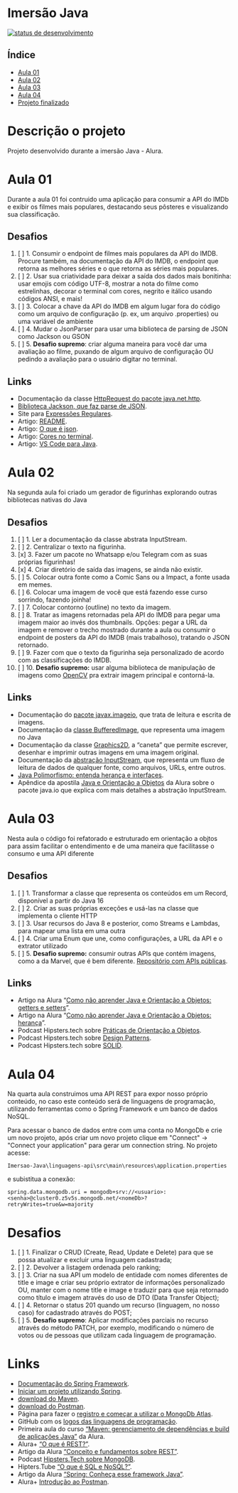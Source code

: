 # Imersão Java
[![status de desenvolvimento](https://img.shields.io/badge/STATUS-Em_desenvolvimento-ansicolortags.svg)](https://shields.io/)

## Índice

* [Aula 01](https://github.com/LevoratoJoao/Imersao-Java/tree/aula01)
* [Aula 02](https://github.com/LevoratoJoao/Imersao-Java/tree/aula02)
* [Aula 03](https://github.com/LevoratoJoao/Imersao-Java/tree/aula03)
* [Aula 04](https://github.com/LevoratoJoao/Imersao-Java/tree/aula04)
* [Projeto finalizado](https://github.com/LevoratoJoao/Imersao-Java/tree/main)

# Descrição o projeto
Projeto desenvolvido durante a imersão Java - Alura.

# Aula 01
Durante a aula 01 foi contruido uma aplicação para consumir a API do IMDb e exibir os filmes mais populares, destacando seus pôsteres e visualizando sua classificação.
## Desafios
  1. [ ] 1. Consumir o endpoint de filmes mais populares da API do IMDB. Procure também, na documentação da API do IMDB, o endpoint que retorna as melhores séries e o que retorna as séries mais populares.
  2. [ ] 2. Usar sua criatividade para deixar a saída dos dados mais bonitinha: usar emojis com código UTF-8, mostrar a nota do filme como estrelinhas, decorar o terminal com cores, negrito e itálico usando códigos ANSI, e mais!
  3. [ ] 3. Colocar a chave da API do IMDB em algum lugar fora do código como um arquivo de configuração (p. ex, um arquivo .properties) ou uma variável de ambiente
  4. [ ] 4. Mudar o JsonParser para usar uma biblioteca de parsing de JSON como Jackson ou GSON
  5. [ ] 5. **Desafio supremo**: criar alguma maneira para você dar uma avaliação ao filme, puxando de algum arquivo de configuração OU pedindo a avaliação para o usuário digitar no terminal.

## Links
* Documentação da classe [HttpRequest do pacote java.net.http](https://docs.oracle.com/en/java/javase/17/docs/api/java.net.http/java/net/http/HttpRequest.html).
* [Biblioteca Jackson, que faz parse de JSON](https://github.com/FasterXML/jackson).
* Site para [Expressões Regulares](https://regex101.com).
* Artigo: [README](https://www.alura.com.br/artigos/escrever-bom-readme).
* Artigo: [O que é json](https://www.alura.com.br/artigos/o-que-e-json).
* Artigo: [Cores no terminal](https://www.alura.com.br/artigos/decorando-terminal-cores-emojis).
* Artigo: [VS Code para Java](https://www.alura.com.br/artigos/desenvolvendo-aplicacoes-java-vs-code).

# Aula 02
Na segunda aula foi criado um gerador de figurinhas explorando outras bibliotecas nativas do Java

## Desafios
  1. [ ] 1. Ler a documentação da classe abstrata InputStream.
  2. [ ] 2. Centralizar o texto na figurinha.
  3. [x] 3. Fazer um pacote no Whatsapp e/ou Telegram com as suas próprias figurinhas!
  4. [x] 4. Criar diretório de saída das imagens, se ainda não existir.
  5. [ ] 5. Colocar outra fonte como a Comic Sans ou a Impact, a fonte usada em memes.
  6. [ ] 6. Colocar uma imagem de você que está fazendo esse curso sorrindo, fazendo joinha!
  7. [ ] 7. Colocar contorno (outline) no texto da imagem.
  8. [ ] 8. Tratar as imagens retornadas pela API do IMDB para pegar uma imagem maior ao invés dos thumbnails. Opções: pegar a URL da imagem e remover o trecho mostrado durante a aula ou consumir o endpoint de posters da API do IMDB (mais trabalhoso), tratando o JSON retornado.
  9. [ ] 9. Fazer com que o texto da figurinha seja personalizado de acordo com as classificações do IMDB.
  10. [ ] 10. **Desafio supremo:** usar alguma biblioteca de manipulação de imagens como [OpenCV](https://github.com/opencv-java) pra extrair imagem principal e contorná-la.

## Links

* Documentação do [pacote javax.imageio](https://docs.oracle.com/en/java/javase/17/docs/api/java.desktop/javax/imageio/package-summary.html), que trata de leitura e escrita de imagens.
* Documentação da [classe BufferedImage](https://docs.oracle.com/en/java/javase/17/docs/api/java.desktop/java/awt/image/BufferedImage.html), que representa uma imagem no Java
* Documentação da classe [Graphics2D](https://docs.oracle.com/en/java/javase/17/docs/api/java.desktop/java/awt/Graphics2D.html), a “caneta” que permite escrever, desenhar e imprimir outras imagens em uma imagem original.
* Documentação da [abstração InputStream](https://docs.oracle.com/en/java/javase/17/docs/api/java.base/java/io/InputStream.html), que representa um fluxo de leitura de dados de qualquer fonte, como arquivos, URLs, entre outros.
* [Java Polimorfismo: entenda herança e interfaces](https://www.alura.com.br/conteudo/java-heranca-interfaces-polimorfismo).
* Apêndice da apostila [Java e Orientação a Objetos](https://www.alura.com.br/apostila-java-orientacao-objetos/apendice-pacote-java-io) da Alura sobre o pacote java.io que explica com mais detalhes a abstração InputStream.

# Aula 03
Nesta aula o código foi refatorado e estruturado em orientação a objtos para assim facilitar o entendimento e de uma maneira que facilitasse o consumo e uma API diferente

## Desafios
1. [ ] 1. Transformar a classe que representa os conteúdos em um Record, disponível a partir do Java 16
2. [ ] 2. Criar as suas próprias exceções e usá-las na classe que implementa o cliente HTTP
3. [ ] 3. Usar recursos do Java 8 e posterior, como Streams e Lambdas, para mapear uma lista em uma outra
4. [ ] 4. Criar uma Enum que une, como configurações, a URL da API e o extrator utilizado
5. [ ] 5. **Desafio supremo:** consumir outras APIs que contém imagens, como a da Marvel, que é bem diferente. [Repositório com APIs públicas](https://github.com/public-apis/public-apis).

## Links
* Artigo na Alura “[Como não aprender Java e Orientação a Objetos: getters e setters](https://www.alura.com.br/artigos/nao-aprender-oo-getters-e-setters)”.
* Artigo na Alura “[Como não aprender Java e Orientação a Objetos: herança](https://www.alura.com.br/artigos/como-nao-aprender-orientacao-a-objetos-heranca)”.
* Podcast Hipsters.tech sobre [Práticas de Orientação a Objetos](https://www.alura.com.br/podcast/praticas-de-orientacao-a-objetos-hipsters-129-a453).
* Podcast Hipsters.tech sobre [Design Patterns]().
* Podcast Hipsters.tech sobre [SOLID](https://www.alura.com.br/podcast/solid-codigo-bom-e-bonito-hipsters-ponto-tech-219-a649).

# Aula 04
Na quarta aula construimos uma API REST para expor nosso próprio conteúdo, no caso este conteúdo será de linguagens de programação, utilizando ferramentas como o Spring Framework e um banco de dados NoSQL.

<!--Explicação - Spring Framework -->

Para acessar o banco de dados entre com uma conta no MongoDb e crie um novo projeto, após criar um novo projeto clique em "Connect" -> "Connect your application" para gerar um connection string. No projeto acesse:
```
Imersao-Java\linguagens-api\src\main\resources\application.properties
```
e subistitua a conexão:
```
spring.data.mongodb.uri = mongodb+srv://<usuario>:<senha>@cluster0.z5v5s.mongodb.net/<nomeDb>?retryWrites=true&w=majority
```
<!--Explicação - Postman -->

# Desafios
1. [ ] 1. Finalizar o CRUD (Create, Read, Update e Delete) para que se possa atualizar e excluir uma linguagem cadastrada;
2. [ ] 2. Devolver a listagem ordenada pelo ranking;
3. [ ] 3. Criar na sua API um modelo de entidade com nomes diferentes de title e image e criar seu próprio extrator de informações personalizado OU, manter com o nome title e image e traduzir para que seja retornado como título e imagem através do uso de DTO (Data Transfer Object);
4. [ ] 4. Retornar o status 201 quando um recurso (linguagem, no nosso caso) for cadastrado através do POST;
5. [ ] 5. **Desafio supremo**: Aplicar modificações parciais no recurso através do método PATCH, por exemplo, modificando o número de votos ou de pessoas que utilizam cada linguagem de programação.

# Links
* [Documentação do Spring Framework](https://spring.io).
* [Iniciar um projeto utilizando Spring](https://start.spring.io).
* [download do Maven](https://maven.apache.org/download.cgi).
* [download do Postman](https://www.postman.com).
* Página para fazer o [registro e começar a utilizar o MongoDb Atlas](https://www.mongodb.com/cloud/atlas/register).
* GitHub com os [logos das linguagens de programação](https://github.com/abrahamcalf/programming-languages-logos).
* Primeira aula do curso [“Maven: gerenciamento de dependências e build de aplicações Java”](https://www.alura.com.br/conteudo/maven-gerenciamento-dependencias-build-aplicacoes-java) da Alura.
* Alura+ [“O que é REST?”](https://www.youtube.com/watch?v=weQ8ssA6iBU).
* Artigo da Alura [“Conceito e fundamentos sobre REST”](https://www.alura.com.br/artigos/rest-conceito-e-fundamentos).
* Podcast [Hipsters.Tech sobre MongoDB](https://www.hipsters.tech/mongodb-hipsters-ponto-tech-305/).
* Hipters.Tube [“O que é SQL e NoSQL?”](https://www.youtube.com/watch?v=aure5d3B88g).
* Artigo da Alura [“Spring: Conheça esse framework Java”](https://www.alura.com.br/artigos/spring-conheca-esse-framework-java).
* Alura+ [Introdução ao Postman](https://www.youtube.com/watch?v=op81bMbgZXs).

